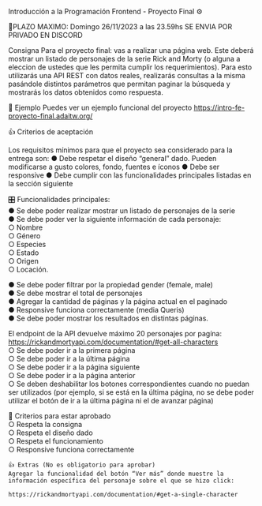 Introducción a la Programación Frontend - Proyecto Final ⚙️ 

👀PLAZO MAXIMO: Domingo 26/11/2023 a las 23.59hs SE ENVIA POR PRIVADO EN DISCORD

Consigna Para el proyecto final: vas a realizar una página web. Este deberá mostrar un listado de personajes de la serie Rick and Morty (o alguna a eleccion de ustedes que les permita cumplir los requerimientos). Para esto utilizarás una API REST con datos reales, realizarás consultas a la misma pasándole distintos parámetros que permitan paginar la búsqueda y mostrarás los datos obtenidos como respuesta.

👀 Ejemplo Puedes ver un ejemplo funcional del proyecto https://intro-fe-proyecto-final.adaitw.org/

👍 Criterios de aceptación

Los requisitos mínimos para que el proyecto sea considerado para la entrega son: 
● Debe respetar el diseño “general” dado. Pueden modificarse a gusto colores, fondo, fuentes e íconos 
● Debe ser responsive 
● Debe cumplir con las funcionalidades principales listadas en la sección siguiente

🎛 Funcionalidades principales:<br/>
 ● Se debe poder realizar mostrar un listado de personajes de la serie <br/>
 ● Se debe poder ver la siguiente información de cada personaje: <br/>
    ○ Nombre <br/>
    ○ Género <br/>
    ○ Especies <br/>
    ○ Estado <br/>
    ○ Origen <br/>
    ○ Locación.<br/>

 ● Se debe poder filtrar por la propiedad gender (female, male) <br/>
 ● Se debe mostrar el total de personajes <br/>
 ● Agregar la cantidad de páginas y la página actual en el paginado <br/>
 ● Responsive funciona correctamente (media Queris)<br/>
 ● Se debe poder mostrar los resultados en distintas páginas. <br/>
 
 El endpoint de la API devuelve máximo 20 personajes por pagína: https://rickandmortyapi.com/documentation/#get-all-characters <br/>
    ○ Se debe poder ir a la primera página <br/>
    ○ Se debe poder ir a la última página <br/>
    ○ Se debe poder ir a la página siguiente <br/>
    ○ Se debe poder ir a la página anterior <br/>
    ○ Se deben deshabilitar los botones correspondientes cuando no puedan ser utilizados (por ejemplo, si se está en la última página, no se debe poder utilizar el botón de ir a la última página ni el de avanzar página) <br/>
    

📝 Criterios para estar aprobado <br/>
    ○ Respeta la consigna <br/>
    ○ Respeta el diseño dado <br/>
    ○ Respeta el funcionamiento <br/>
    ○ Responsive funciona correctamente<br/>


    👍 Extras (No es obligatorio para aprobar) 
    Agregar la funcionalidad del botón “Ver más” donde muestre la información específica del personaje sobre el que se hizo click:
    
    https://rickandmortyapi.com/documentation/#get-a-single-character
